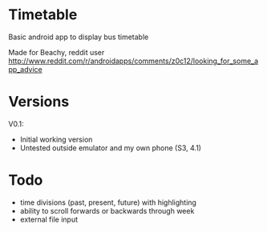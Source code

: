 Timetable
=========

Basic android app to display bus timetable

Made for Beachy, reddit user
http://www.reddit.com/r/androidapps/comments/z0c12/looking_for_some_app_advice

Versions
========
V0.1:
- Initial working version
- Untested outside emulator and my own phone (S3, 4.1)

Todo
====

- time divisions (past, present, future) with highlighting
- ability to scroll forwards or backwards through week
- external file input